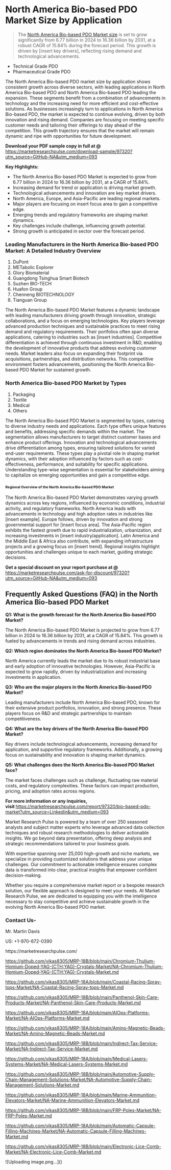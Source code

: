 <h1>North America Bio-based PDO Market&nbsp;Size by Application</h1><blockquote><p>The <a href="https://marketresearchpulse.com/download-sample/97320?utm_source=GitHub-NA&amp;utm_medium=093">North America Bio-based PDO Market size</a> is set to grow significantly from 6.77 billion in 2024 to 16.36 billion by 2031, at a robust CAGR of 15.84% during the forecast period. This growth is driven by [insert key drivers], reflecting rising demand and technological advancements.</p></blockquote><ul><li>Technical Grade PDO<li> Pharmaceutical Grade PDO</li></ul><p>The North America Bio-based PDO market size by application shows consistent growth across diverse sectors, with leading applications in North America Bio-based PDO and North America Bio-based PDO leading the expansion. These segments benefit from a combination of advancements in technology and the increasing need for more efficient and cost-effective solutions. As businesses increasingly turn to applications in North America Bio-based PDO, the market is expected to continue evolving, driven by both innovation and rising demand. Companies are focusing on meeting specific customer needs and tailoring their offerings to stay ahead of the competition. This growth trajectory ensures that the market will remain dynamic and ripe with opportunities for future development.</p><p><strong>Download your PDF sample copy in full at @ </strong><a href="https://marketresearchpulse.com/download-sample/97320?utm_source=GitHub-NA&amp;utm_medium=093">https://marketresearchpulse.com/download-sample/97320?utm_source=GitHub-NA&amp;utm_medium=093</a></p><p><strong>Key Highlights: </strong></p><ul><li>The North America Bio-based PDO Market is expected to grow from 6.77 billion in 2024 to 16.36 billion by 2031, at a CAGR of 15.84%.</li><li>Increasing demand for trend or application is driving market growth.</li><li>Technological advancements and innovation are key market drivers.</li><li>North America, Europe, and Asia-Pacific are leading regional markets.</li><li>Major players are focusing on insert focus area to gain a competitive edge.</li><li>Emerging trends and regulatory frameworks are shaping market dynamics.</li><li>Key challenges include challenge, influencing growth potential.</li><li>Strong growth is anticipated in sector over the forecast period.</li></ul><h3>Leading Manufacturers in the North America Bio-based PDO Market: A Detailed Industry Overview</h3><ol><li>DuPont</li><li>METabolic Explorer</li><li>Glory Biomaterial</li><li>Guangdong Tsinghua Smart Biotech</li><li>Suzhen BIO-TECH</li><li>Huafon Group</li><li>Chenneng BIOTECHNOLOGY</li><li>Tianguan Group</li></ol><div class="flex max-w-full flex-col flex-grow"><div class="min-h-8 text-message flex w-full flex-col items-end gap-2 whitespace-normal break-words [.text-message+&amp;]:mt-5" dir="auto" data-message-author-role="assistant" data-message-id="fd8432e4-4910-450d-b182-61b7bfb0a01f" data-message-model-slug="gpt-4o"><div class="flex w-full flex-col gap-1 empty:hidden first:pt-[3px]"><div class="markdown prose w-full break-words dark:prose-invert light"><p>The North America Bio-based PDO Market features a dynamic landscape with leading manufacturers driving growth through innovation, strategic collaborations, and a focus on emerging technologies. Key players leverage advanced production techniques and sustainable practices to meet rising demand and regulatory requirements. Their portfolios often span diverse applications, catering to industries such as [insert industries]. Competitive differentiation is achieved through continuous investment in R&amp;D, enabling the development of innovative products that address evolving customer needs. Market leaders also focus on expanding their footprint via acquisitions, partnerships, and distribution networks. This competitive environment fosters advancements, positioning the North America Bio-based PDO Market for sustained growth.</p></div></div></div></div><h3>North America Bio-based PDO Market by Types</h3><ol><li>Packaging<li> Textile<li> Medical<li> Others</li></ol><div class="flex max-w-full flex-col flex-grow"><div class="min-h-8 text-message flex w-full flex-col items-end gap-2 whitespace-normal break-words [.text-message+&amp;]:mt-5" dir="auto" data-message-author-role="assistant" data-message-id="084470be-0bb7-4664-bddf-5156b4f41249" data-message-model-slug="gpt-4o-mini"><div class="flex w-full flex-col gap-1 empty:hidden first:pt-[3px]"><div class="markdown prose w-full break-words dark:prose-invert light"><p>The North America Bio-based PDO Market is segmented by types, catering to diverse industry needs and applications. Each type offers unique features and benefits, addressing specific demands within the market. The segmentation allows manufacturers to target distinct customer bases and enhance product offerings. Innovation and technological advancements drive differentiation among types, ensuring tailored solutions for varied end-user requirements. These types play a pivotal role in shaping market dynamics, with their adoption influenced by factors such as cost-effectiveness, performance, and suitability for specific applications. Understanding type-wise segmentation is essential for stakeholders aiming to capitalize on emerging opportunities and gain a competitive edge.</p></div></div></div></div><h3><span style="font-size: 11px;">Regional Overview of the North America Bio-based PDO Market</span></h3><div class="flex max-w-full flex-col flex-grow"><div class="min-h-8 text-message flex w-full flex-col items-end gap-2 whitespace-normal break-words [.text-message+&amp;]:mt-5" dir="auto" data-message-author-role="assistant" data-message-id="e9038762-ce64-4e30-91c9-9bd413514231" data-message-model-slug="gpt-4o-mini"><div class="flex w-full flex-col gap-1 empty:hidden first:pt-[3px]"><div class="markdown prose w-full break-words dark:prose-invert light"><p>The North America Bio-based PDO Market demonstrates varying growth dynamics across key regions, influenced by economic conditions, industrial activity, and regulatory frameworks. North America leads with advancements in technology and high adoption rates in industries like [insert example]. Europe follows, driven by innovation and strong governmental support for [insert focus area]. The Asia-Pacific region exhibits the fastest growth due to rapid industrialization, urbanization, and increasing investments in [insert industry/application]. Latin America and the Middle East &amp; Africa also contribute, with expanding infrastructure projects and a growing focus on [insert trend]. Regional insights highlight opportunities and challenges unique to each market, guiding strategic decisions.</p></div></div></div></div><p><strong>Get a special discount on your report purchase at @ </strong><a href="https://marketresearchpulse.com/ask-for-discount/97320?utm_source=GitHub-NA&amp;utm_medium=093">https://marketresearchpulse.com/ask-for-discount/97320?utm_source=GitHub-NA&amp;utm_medium=093</a></p><h2>Frequently Asked Questions (FAQ) in the North America Bio-based PDO Market</h2><p><strong>Q1: What is the growth forecast for the North America Bio-based PDO Market?</strong></p><p>The North America Bio-based PDO Market is projected to grow from 6.77 billion in 2024 to 16.36 billion by 2031, at a CAGR of 15.84%. This growth is fueled by advancements in trends and rising demand across industries.</p><p><strong>Q2: Which region dominates the North America Bio-based PDO Market?</strong></p><p>North America currently leads the market due to its robust industrial base and early adoption of innovative technologies. However, Asia-Pacific is expected to grow rapidly, driven by industrialization and increasing investments in application.</p><p><strong>Q3: Who are the major players in the North America Bio-based PDO Market?</strong></p><p>Leading manufacturers include North America Bio-based PDO, known for their extensive product portfolios, innovation, and strong presence. These players focus on R&amp;D and strategic partnerships to maintain competitiveness.</p><p><strong>Q4: What are the key drivers of the North America Bio-based PDO Market?</strong></p><p>Key drivers include technological advancements, increasing demand for application, and supportive regulatory frameworks. Additionally, a growing focus on sustainability and innovation is shaping market dynamics.</p><p><strong>Q5: What challenges does the North America Bio-based PDO Market face?</strong></p><p>The market faces challenges such as challenge, fluctuating raw material costs, and regulatory complexities. These factors can impact production, pricing, and adoption rates across regions.</p><p><strong>For more information or any inquiries, visit&nbsp;</strong><a href="https://marketresearchpulse.com/report/97320/bio-based-pdo-market?utm_source=Linkedin&utm_medium=093">https://marketresearchpulse.com/report/97320/bio-based-pdo-market?utm_source=Linkedin&utm_medium=093</a></p><p>Market Research Pulse is powered by a team of over 250 seasoned analysts and subject matter experts who leverage advanced data collection techniques and robust research methodologies to deliver actionable insights. We go beyond data presentation, offering deep analysis and strategic recommendations tailored to your business goals.</p><p>With expertise spanning over 25,000 high-growth and niche markets, we specialize in providing customized solutions that address your unique challenges. Our commitment to actionable intelligence ensures complex data is transformed into clear, practical insights that empower confident decision-making.</p><p>Whether you require a comprehensive market report or a bespoke research solution, our flexible approach is designed to meet your needs. At Market Research Pulse, we are dedicated to equipping you with the intelligence necessary to stay competitive and achieve sustainable growth in the evolving North America Bio-based PDO market.</p><h3><strong>Contact Us-</strong></h3><p>Mr. Martin Davis</p><p>US: +1-970-672-0390</p><p>https://marketresearchpulse.com/</p><p><a href="https://github.com/vikas8305/MRP-18B/blob/main/Chromium-Thulium-Homium-Doped-YAG-(CTH:YAG)-Crystals-Market/NA-Chromium-Thulium-Homium-Doped-YAG-(CTH:YAG)-Crystals-Market.md">https://github.com/vikas8305/MRP-18B/blob/main/Chromium-Thulium-Homium-Doped-YAG-(CTH:YAG)-Crystals-Market/NA-Chromium-Thulium-Homium-Doped-YAG-(CTH:YAG)-Crystals-Market.md</a></p><p><a href="https://github.com/vikas8305/MRP-18A/blob/main/Coastal-Racing-Spray-tops-Market/NA-Coastal-Racing-Spray-tops-Market.md">https://github.com/vikas8305/MRP-18A/blob/main/Coastal-Racing-Spray-tops-Market/NA-Coastal-Racing-Spray-tops-Market.md</a></p><p><a href="https://github.com/vikas8305/MRP-18B/blob/main/Panthenol-Skin-Care-Products-Market/NA-Panthenol-Skin-Care-Products-Market.md">https://github.com/vikas8305/MRP-18B/blob/main/Panthenol-Skin-Care-Products-Market/NA-Panthenol-Skin-Care-Products-Market.md</a></p><p><a href="https://github.com/vikas8305/MRP-18A/blob/main/AIOps-Platforms-Market/NA-AIOps-Platforms-Market.md">https://github.com/vikas8305/MRP-18A/blob/main/AIOps-Platforms-Market/NA-AIOps-Platforms-Market.md</a></p><p><a href="https://github.com/vikas8305/MRP-18A/blob/main/Amino-Magnetic-Beads-Market/NA-Amino-Magnetic-Beads-Market.md">https://github.com/vikas8305/MRP-18A/blob/main/Amino-Magnetic-Beads-Market/NA-Amino-Magnetic-Beads-Market.md</a></p><p><a href="https://github.com/vikas8305/MRP-18B/blob/main/Indirect-Tax-Service-Market/NA-Indirect-Tax-Service-Market.md">https://github.com/vikas8305/MRP-18B/blob/main/Indirect-Tax-Service-Market/NA-Indirect-Tax-Service-Market.md</a></p><p><a href="https://github.com/vikas8305/MRP-18A/blob/main/Medical-Lasers-Systems-Market/NA-Medical-Lasers-Systems-Market.md">https://github.com/vikas8305/MRP-18A/blob/main/Medical-Lasers-Systems-Market/NA-Medical-Lasers-Systems-Market.md</a></p><p><a href="https://github.com/vikas8305/MRP-18B/blob/main/Automotive-Supply-Chain-Management-Solutions-Market/NA-Automotive-Supply-Chain-Management-Solutions-Market.md">https://github.com/vikas8305/MRP-18B/blob/main/Automotive-Supply-Chain-Management-Solutions-Market/NA-Automotive-Supply-Chain-Management-Solutions-Market.md</a></p><p><a href="https://github.com/vikas8305/MRP-18A/blob/main/Marine-Ammunition-Elevators-Market/NA-Marine-Ammunition-Elevators-Market.md">https://github.com/vikas8305/MRP-18A/blob/main/Marine-Ammunition-Elevators-Market/NA-Marine-Ammunition-Elevators-Market.md</a></p><p><a href="https://github.com/vikas8305/MRP-18B/blob/main/FRP-Poles-Market/NA-FRP-Poles-Market.md">https://github.com/vikas8305/MRP-18B/blob/main/FRP-Poles-Market/NA-FRP-Poles-Market.md</a></p><p><a href="https://github.com/vikas8305/MRP-18A/blob/main/Automatic-Capsule-Filling-Machines-Market/NA-Automatic-Capsule-Filling-Machines-Market.md">https://github.com/vikas8305/MRP-18A/blob/main/Automatic-Capsule-Filling-Machines-Market/NA-Automatic-Capsule-Filling-Machines-Market.md</a></p><p><a href="https://github.com/vikas8305/MRP-18B/blob/main/Electronic-Lice-Comb-Market/NA-Electronic-Lice-Comb-Market.md">https://github.com/vikas8305/MRP-18B/blob/main/Electronic-Lice-Comb-Market/NA-Electronic-Lice-Comb-Market.md</a></p>
![Uploading image.png…]()

